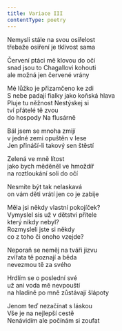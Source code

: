 ```yaml
---
title: Variace III
contentType: poetry
---
```


Nemysli stále na svou osiřelost  
třebaže osiření je tklivost sama

Červení ptáci mě klovou do očí  
snad jsou to Chagallovi kohouti  
ale možná jen červené vrány

Mé lůžko je přizamčeno ke zdi  
S nebe padají fialky jako koňská hlava  
Pluje tu něžnost Nestýskej si  
tví přátelé tě zvou  
do hospody Na flusárně

Bál jsem se mnoha zmijí  
v jedné zemi opuštěn v lese  
Jen přináší-li takový sen štěstí

Zelená ve mně lítost  
jako bych měděněl ve hmoždíř  
na roztloukání soli do očí

Nesmíte být tak nelaskavá  
on vám děti vrátí jen co je zabije

Měla jsi někdy vlastní pokojíček?  
Vymyslel sis už v dětství přítele  
který nikdy nebyl?  
Rozmysleli jste si někdy  
co z toho či onoho vzejde?

Neporaň se neměj na tváři jizvu  
zvířata tě poznají a běda  
nevezmou tě za svého

Hrdlím se o poslední své  
už ani voda mě nevpouští  
na hladině po mně zůstávají šlápoty

Jenom teď nezačínat s láskou  
Vše je na nejlepší cestě  
Nenávidím ale počínám si zoufat
